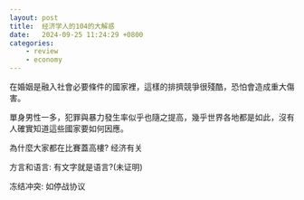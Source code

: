 ```yaml
---
layout: post
title:  经济学人的104的大解惑
date:   2024-09-25 11:24:29 +0800
categories: 
    - review 
    - economy
---
```


在婚姻是融入社會必要條件的國家裡，這樣的排擠競爭很殘酷，恐怕會造成重大傷害。

單身男性一多，犯罪與暴力發生率似乎也隨之提高，幾乎世界各地都是如此，沒有人確實知道這些國家要如何因應。

為什麼大家都在比賽蓋高樓? 经济有关

方言和语言: 有文字就是语言?(未证明)

冻结冲突: 如停战协议